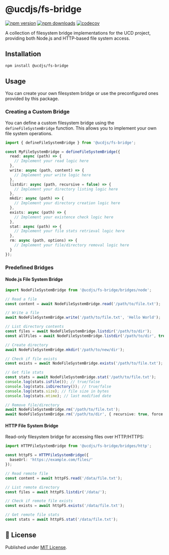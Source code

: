 # @ucdjs/fs-bridge

[![npm version][npm-version-src]][npm-version-href]
[![npm downloads][npm-downloads-src]][npm-downloads-href]
[![codecov][codecov-src]][codecov-href]

A collection of filesystem bridge implementations for the UCD project, providing both Node.js and HTTP-based file system access.

## Installation

```bash
npm install @ucdjs/fs-bridge
```

## Usage

You can create your own filesystem bridge or use the preconfigured ones provided by this package.

### Creating a Custom Bridge

You can define a custom filesystem bridge using the `defineFileSystemBridge` function. This allows you to implement your own file system operations.

```typescript
import { defineFileSystemBridge } from '@ucdjs/fs-bridge';

const MyFileSystemBridge = defineFileSystemBridge({
  read: async (path) => {
    // Implement your read logic here
  },
  write: async (path, content) => {
    // Implement your write logic here
  },
  listdir: async (path, recursive = false) => {
    // Implement your directory listing logic here
  },
  mkdir: async (path) => {
    // Implement your directory creation logic here
  },
  exists: async (path) => {
    // Implement your existence check logic here
  },
  stat: async (path) => {
    // Implement your file stats retrieval logic here
  },
  rm: async (path, options) => {
    // Implement your file/directory removal logic here
  }
});
```

### Predefined Bridges

#### Node.js File System Bridge

```typescript
import NodeFileSystemBridge from '@ucdjs/fs-bridge/bridges/node';

// Read a file
const content = await NodeFileSystemBridge.read('/path/to/file.txt');

// Write a file
await NodeFileSystemBridge.write('/path/to/file.txt', 'Hello World');

// List directory contents
const files = await NodeFileSystemBridge.listdir('/path/to/dir');
const allFiles = await NodeFileSystemBridge.listdir('/path/to/dir', true); // recursive

// Create directory
await NodeFileSystemBridge.mkdir('/path/to/new/dir');

// Check if file exists
const exists = await NodeFileSystemBridge.exists('/path/to/file.txt');

// Get file stats
const stats = await NodeFileSystemBridge.stat('/path/to/file.txt');
console.log(stats.isFile()); // true/false
console.log(stats.isDirectory()); // true/false
console.log(stats.size); // file size in bytes
console.log(stats.mtime); // last modified date

// Remove file/directory
await NodeFileSystemBridge.rm('/path/to/file.txt');
await NodeFileSystemBridge.rm('/path/to/dir', { recursive: true, force: true });
```

#### HTTP File System Bridge

Read-only filesystem bridge for accessing files over HTTP/HTTPS:

```typescript
import HTTPFileSystemBridge from '@ucdjs/fs-bridge/bridges/http';

const httpFS = HTTPFileSystemBridge({
  baseUrl: 'https://example.com/files/'
});

// Read remote file
const content = await httpFS.read('/data/file.txt');

// List remote directory
const files = await httpFS.listdir('/data/');

// Check if remote file exists
const exists = await httpFS.exists('/data/file.txt');

// Get remote file stats
const stats = await httpFS.stat('/data/file.txt');
```


## 📄 License

Published under [MIT License](./LICENSE).

[npm-version-src]: https://img.shields.io/npm/v/@ucdjs/fs-bridge?style=flat&colorA=18181B&colorB=4169E1
[npm-version-href]: https://npmjs.com/package/@ucdjs/fs-bridge
[npm-downloads-src]: https://img.shields.io/npm/dm/@ucdjs/fs-bridge?style=flat&colorA=18181B&colorB=4169E1
[npm-downloads-href]: https://npmjs.com/package/@ucdjs/fs-bridge
[codecov-src]: https://img.shields.io/codecov/c/gh/ucdjs/ucd?style=flat&colorA=18181B&colorB=4169E1
[codecov-href]: https://codecov.io/gh/ucdjs/ucd
